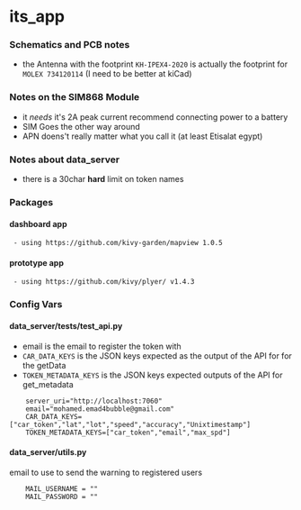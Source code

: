 # its_app

### Schematics and PCB notes
 - the Antenna with the footprint `KH-IPEX4-2020` is actually the footprint for `MOLEX 734120114` (I need to be better at kiCad)
### Notes on the SIM868 Module
 - it *needs* it's 2A peak current recommend connecting power to a battery
 - SIM Goes the other way around
 - APN doens't really matter what you call it (at least Etisalat egypt)

### Notes about data_server
 - there is a 30char **hard** limit on token names

### Packages

 #### dashboard app
     - using https://github.com/kivy-garden/mapview 1.0.5
 #### prototype app
     - using https://github.com/kivy/plyer/ v1.4.3

### Config Vars

#### data_server/tests/test_api.py
- email is the email to register the token with
- ```CAR_DATA_KEYS``` is the JSON keys expected as the output of the API for for the getData
- ```TOKEN_METADATA_KEYS``` is the JSON keys expected outputs of the API for get_metadata
```
    server_uri="http://localhost:7060"
    email="mohamed.emad4bubble@gmail.com"
    CAR_DATA_KEYS=["car_token","lat","lot","speed","accuracy","Unixtimestamp"]
    TOKEN_METADATA_KEYS=["car_token","email","max_spd"]
```
#### data_server/utils.py
email to use to send the warning to registered users
```
    MAIL_USERNAME = ""
    MAIL_PASSWORD = ""
```
